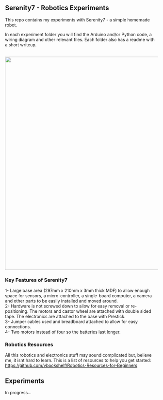 ## Serenity7 - Robotics Experiments
This repo contains my experiments  with Serenity7 - a simple homemade robot.

In each experiment folder you will find the Arduino and/or Python code, a wiring diagram and other relevant files. Each folder also has a readme with a short writeup.

<br>
<img src="https://github.com/vbookshelf/Serenity7-Robotics-Experiments/blob/main/images/robot-views.png" width="700"></img>
<br>

### Key Features of Serenity7

1- Large base area (297mm x 210mm x 3mm thick MDF) to allow enough space for sensors, a micro-controller, a single-board computer, a camera and other parts to be easily installed and moved around.<br>
2- Hardware is not screwed down to allow for easy removal or re-positioning. The motors and castor wheel are attached with double sided tape. The electronics are attached to the base with Prestick.<br>
3- Jumper cables used and breadboard attached to allow for easy connections.<br>
4- Two motors instead of four so the batteries last longer.<br>

### Robotics Resources

All this robotics and electronics stuff may sound complicated but, believe me, it isnt hard to learn. This is a list of resources to help you get started:<br>
https://github.com/vbookshelf/Robotics-Resources-for-Beginners

## Experiments

In progress...
